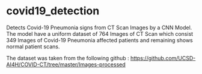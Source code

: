 # covid19_detection
Detects Covid-19 Pneumonia signs from CT Scan Images by a CNN Model. The model have a uniform dataset of 764 Images of CT Scan which consist 349 Images of Covid-19 Pneumonia affected patients and remaining shows normal patient scans.

The dataset was taken from the following github : https://github.com/UCSD-AI4H/COVID-CT/tree/master/Images-processed
